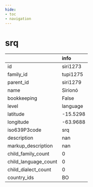 ```yaml
---
hide:
- toc
- navigation
---
```

# srq
|                      | info     |
|:---------------------|:---------|
| id                   | siri1273 |
| family_id            | tupi1275 |
| parent_id            | siri1279 |
| name                 | Sirionó  |
| bookkeeping          | False    |
| level                | language |
| latitude             | -15.5298 |
| longitude            | -63.9688 |
| iso639P3code         | srq      |
| description          | nan      |
| markup_description   | nan      |
| child_family_count   | 0        |
| child_language_count | 0        |
| child_dialect_count  | 0        |
| country_ids          | BO       |